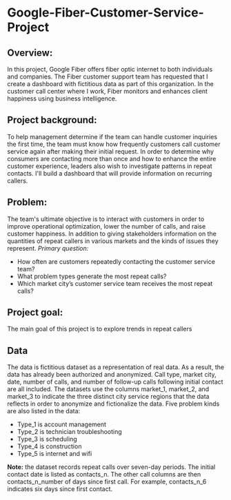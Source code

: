 # Google-Fiber-Customer-Service-Project

## Overview:
In this project, Google Fiber offers fiber optic internet to both individuals and companies. The Fiber customer support team has requested that I create a dashboard with fictitious data as part of this organization. In the customer call center where I work, Fiber monitors and enhances client happiness using business intelligence.

## Project background:
To help management determine if the team can handle customer inquiries the first time, the team must know how frequently customers call customer service again after making their initial request. In order to determine why consumers are contacting more than once and how to enhance the entire customer experience, leaders also wish to investigate patterns in repeat contacts. I'll build a dashboard that will provide information on recurring callers.

## Problem:
The team's ultimate objective is to interact with customers in order to improve operational optimization, lower the number of calls, and raise customer happiness. In addition to giving stakeholders information on the quantities of repeat callers in various markets and the kinds of issues they represent. 
*Primary question:* 
- How often are customers repeatedly contacting the customer service team?
- What problem types generate the most repeat calls?
- Which market city’s customer service team receives the most repeat calls?

## Project goal: 
The main goal of this project is to explore trends in repeat callers

## Data
The data is fictitious dataset as a representation of real data. As a result, the data has already been authorized and anonymized. Call type, market city, date, number of calls, and number of follow-up calls following initial contact are all included. The datasets use the columns market_1, market_2, and market_3 to indicate the three distinct city service regions that the data reflects in order to anonymize and fictionalize the data. Five problem kinds are also listed in the data:
- Type_1 is account management
- Type_2 is technician troubleshooting
- Type_3 is scheduling
- Type_4 is construction
- Type_5 is internet and wifi

**Note:** the dataset records repeat calls over seven-day periods. The initial contact date is listed as contacts_n. The other call columns are then contacts_n_number of days since first call. For example, contacts_n_6 indicates six days since first contact. 

 
